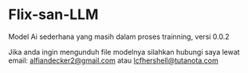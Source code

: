 # Flix-san-LLM
Model Ai sederhana yang masih dalam proses trainning, versi 0.0.2


Jika anda ingin mengunduh file modelnya silahkan hubungi saya lewat email: alfiandecker2@gmail.com atau lcfhershell@tutanota.com

